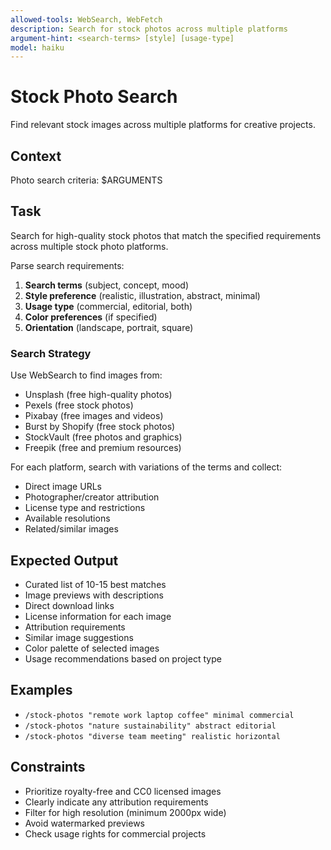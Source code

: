 ```yaml
---
allowed-tools: WebSearch, WebFetch
description: Search for stock photos across multiple platforms
argument-hint: <search-terms> [style] [usage-type]
model: haiku
---
```


# Stock Photo Search

Find relevant stock images across multiple platforms for creative projects.

## Context
Photo search criteria: $ARGUMENTS

## Task
Search for high-quality stock photos that match the specified requirements across multiple stock photo platforms.

Parse search requirements:
1. **Search terms** (subject, concept, mood)
2. **Style preference** (realistic, illustration, abstract, minimal)
3. **Usage type** (commercial, editorial, both)
4. **Color preferences** (if specified)
5. **Orientation** (landscape, portrait, square)

### Search Strategy
Use WebSearch to find images from:
- Unsplash (free high-quality photos)
- Pexels (free stock photos)
- Pixabay (free images and videos)
- Burst by Shopify (free stock photos)
- StockVault (free photos and graphics)
- Freepik (free and premium resources)

For each platform, search with variations of the terms and collect:
- Direct image URLs
- Photographer/creator attribution
- License type and restrictions
- Available resolutions
- Related/similar images

## Expected Output
- Curated list of 10-15 best matches
- Image previews with descriptions
- Direct download links
- License information for each image
- Attribution requirements
- Similar image suggestions
- Color palette of selected images
- Usage recommendations based on project type

## Examples
- `/stock-photos "remote work laptop coffee" minimal commercial`
- `/stock-photos "nature sustainability" abstract editorial`
- `/stock-photos "diverse team meeting" realistic horizontal`

## Constraints
- Prioritize royalty-free and CC0 licensed images
- Clearly indicate any attribution requirements
- Filter for high resolution (minimum 2000px wide)
- Avoid watermarked previews
- Check usage rights for commercial projects